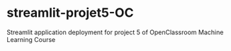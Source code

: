 # streamlit-projet5-OC
Streamlit application deployment for project 5 of OpenClassroom Machine Learning Course
